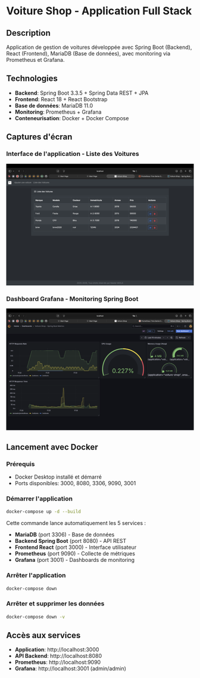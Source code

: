 # Voiture Shop - Application Full Stack

##  Description
Application de gestion de voitures développée avec Spring Boot (Backend), React (Frontend), MariaDB (Base de données), avec monitoring via Prometheus et Grafana.

## Technologies
- **Backend**: Spring Boot 3.3.5 + Spring Data REST + JPA
- **Frontend**: React 18 + React Bootstrap
- **Base de données**: MariaDB 11.0
- **Monitoring**: Prometheus + Grafana
- **Conteneurisation**: Docker + Docker Compose

## Captures d'écran

### Interface de l'application - Liste des Voitures
![Liste des Voitures](Screenshot%202025-10-23%20at%2017.24.29.png)

### Dashboard Grafana - Monitoring Spring Boot
![Grafana Dashboard](Screenshot%202025-10-23%20at%2017.34.36.png)

## Lancement avec Docker

### Prérequis
- Docker Desktop installé et démarré
- Ports disponibles: 3000, 8080, 3306, 9090, 3001

### Démarrer l'application
```bash
docker-compose up -d --build
```

Cette commande lance automatiquement les 5 services :
- **MariaDB** (port 3306) - Base de données
- **Backend Spring Boot** (port 8080) - API REST
- **Frontend React** (port 3000) - Interface utilisateur
- **Prometheus** (port 9090) - Collecte de métriques
- **Grafana** (port 3001) - Dashboards de monitoring

### Arrêter l'application
```bash
docker-compose down
```

### Arrêter et supprimer les données
```bash
docker-compose down -v
```

## Accès aux services
- **Application**: http://localhost:3000
- **API Backend**: http://localhost:8080
- **Prometheus**: http://localhost:9090
- **Grafana**: http://localhost:3001 (admin/admin)

